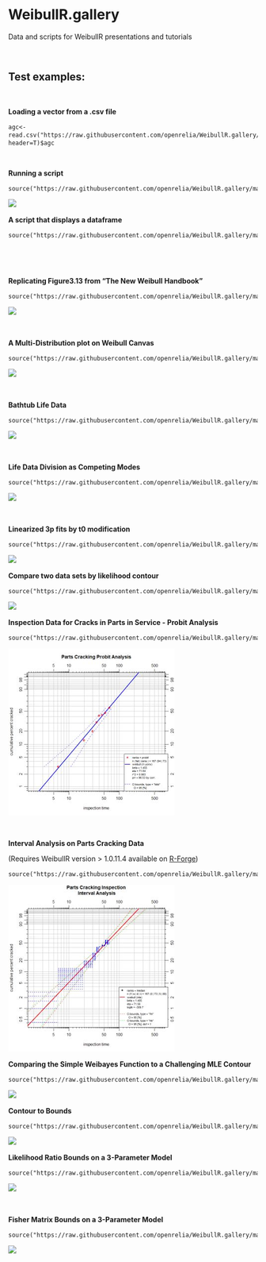 WeibullR.gallery
================

Data and scripts for WeibullR presentations and tutorials

 

Test examples:
--------------

 

**Loading a vector from a .csv file**

~~~~~~~~~~~~~~~~~~~~~~~~~~~~~~~~~~~~~~~~~~~~~~~~~~~~~~~~~~~~~~~~~~~~~~~~~~~~~~~~
agc<-read.csv("https://raw.githubusercontent.com/openrelia/WeibullR.gallery/master/data/acid_gas_compressor.csv", header=T)$agc
~~~~~~~~~~~~~~~~~~~~~~~~~~~~~~~~~~~~~~~~~~~~~~~~~~~~~~~~~~~~~~~~~~~~~~~~~~~~~~~~

 

**Running a script**

~~~~~~~~~~~~~~~~~~~~~~~~~~~~~~~~~~~~~~~~~~~~~~~~~~~~~~~~~~~~~~~~~~~~~~~~~~~~~~~~
source("https://raw.githubusercontent.com/openrelia/WeibullR.gallery/master/scripts/contour_challenge.r")
~~~~~~~~~~~~~~~~~~~~~~~~~~~~~~~~~~~~~~~~~~~~~~~~~~~~~~~~~~~~~~~~~~~~~~~~~~~~~~~~

![](https://raw.githubusercontent.com/openrelia/WeibullR.gallery/master/images/contour_challenge.jpg)

**A script that displays a dataframe**

~~~~~~~~~~~~~~~~~~~~~~~~~~~~~~~~~~~~~~~~~~~~~~~~~~~~~~~~~~~~~~~~~~~~~~~~~~~~~~~~
source("https://raw.githubusercontent.com/openrelia/WeibullR.gallery/master/scripts/manipulate_contour_challenge.r")
~~~~~~~~~~~~~~~~~~~~~~~~~~~~~~~~~~~~~~~~~~~~~~~~~~~~~~~~~~~~~~~~~~~~~~~~~~~~~~~~

 

 

**Replicating Figure3.13 from “The New Weibull Handbook”**

~~~~~~~~~~~~~~~~~~~~~~~~~~~~~~~~~~~~~~~~~~~~~~~~~~~~~~~~~~~~~~~~~~~~~~~~~~~~~~~~
source("https://raw.githubusercontent.com/openrelia/WeibullR.gallery/master/scripts/Fig3.13ln.r")
~~~~~~~~~~~~~~~~~~~~~~~~~~~~~~~~~~~~~~~~~~~~~~~~~~~~~~~~~~~~~~~~~~~~~~~~~~~~~~~~

![](https://raw.githubusercontent.com/openrelia/WeibullR.gallery/master/images/Figure3.13.jpg)

 

**A Multi-Distribution plot on Weibull Canvas**

~~~~~~~~~~~~~~~~~~~~~~~~~~~~~~~~~~~~~~~~~~~~~~~~~~~~~~~~~~~~~~~~~~~~~~~~~~~~~~~~
source("https://raw.githubusercontent.com/openrelia/WeibullR.gallery/master/scripts/Fig3.13multi.r")
~~~~~~~~~~~~~~~~~~~~~~~~~~~~~~~~~~~~~~~~~~~~~~~~~~~~~~~~~~~~~~~~~~~~~~~~~~~~~~~~

![](https://raw.githubusercontent.com/openrelia/WeibullR.gallery/master/images/Figure3.13multi.jpg)

 

**Bathtub Life Data**

~~~~~~~~~~~~~~~~~~~~~~~~~~~~~~~~~~~~~~~~~~~~~~~~~~~~~~~~~~~~~~~~~~~~~~~~~~~~~~~~
source("https://raw.githubusercontent.com/openrelia/WeibullR.gallery/master/scripts/bathtub_life.r")
~~~~~~~~~~~~~~~~~~~~~~~~~~~~~~~~~~~~~~~~~~~~~~~~~~~~~~~~~~~~~~~~~~~~~~~~~~~~~~~~

![](https://raw.githubusercontent.com/openrelia/WeibullR.gallery/master/images/bathtub_life.jpg)

 

**Life Data Division as Competing Modes**

~~~~~~~~~~~~~~~~~~~~~~~~~~~~~~~~~~~~~~~~~~~~~~~~~~~~~~~~~~~~~~~~~~~~~~~~~~~~~~~~
source("https://raw.githubusercontent.com/openrelia/WeibullR.gallery/master/scripts/competing_modes.r")
~~~~~~~~~~~~~~~~~~~~~~~~~~~~~~~~~~~~~~~~~~~~~~~~~~~~~~~~~~~~~~~~~~~~~~~~~~~~~~~~

![](https://raw.githubusercontent.com/openrelia/WeibullR.gallery/master/images/competing_modes.jpg)

 

**Linearized 3p fits by t0 modification**

~~~~~~~~~~~~~~~~~~~~~~~~~~~~~~~~~~~~~~~~~~~~~~~~~~~~~~~~~~~~~~~~~~~~~~~~~~~~~~~~
source("https://raw.githubusercontent.com/openrelia/WeibullR.gallery/master/scripts/linearized3p.r")
~~~~~~~~~~~~~~~~~~~~~~~~~~~~~~~~~~~~~~~~~~~~~~~~~~~~~~~~~~~~~~~~~~~~~~~~~~~~~~~~

![](https://raw.githubusercontent.com/openrelia/WeibullR.gallery/master/images/linearized3p.jpg)

**Compare two data sets by likelihood contour**

~~~~~~~~~~~~~~~~~~~~~~~~~~~~~~~~~~~~~~~~~~~~~~~~~~~~~~~~~~~~~~~~~~~~~~~~~~~~~~~~
source("https://raw.githubusercontent.com/openrelia/WeibullR.gallery/master/scripts/compare_6mp.r")
~~~~~~~~~~~~~~~~~~~~~~~~~~~~~~~~~~~~~~~~~~~~~~~~~~~~~~~~~~~~~~~~~~~~~~~~~~~~~~~~

![](https://raw.githubusercontent.com/openrelia/WeibullR.gallery/master/images/compare_6mp.jpg)

**Inspection Data for Cracks in Parts in Service - Probit Analysis**

~~~~~~~~~~~~~~~~~~~~~~~~~~~~~~~~~~~~~~~~~~~~~~~~~~~~~~~~~~~~~~~~~~~~~~~~~~~~~~~~
source("https://raw.githubusercontent.com/openrelia/WeibullR.gallery/master/scripts/probit_1.r")
~~~~~~~~~~~~~~~~~~~~~~~~~~~~~~~~~~~~~~~~~~~~~~~~~~~~~~~~~~~~~~~~~~~~~~~~~~~~~~~~

![](images/parts_cracking_probit.jpg)

 

**Interval Analysis on Parts Cracking Data**

(Requires WeibullR version \> 1.0.11.4 available on
[R-Forge](https://r-forge.r-project.org/R/?group_id=2252))

~~~~~~~~~~~~~~~~~~~~~~~~~~~~~~~~~~~~~~~~~~~~~~~~~~~~~~~~~~~~~~~~~~~~~~~~~~~~~~~~
source("https://raw.githubusercontent.com/openrelia/WeibullR.gallery/master/scripts/inspection_intervals.r")
~~~~~~~~~~~~~~~~~~~~~~~~~~~~~~~~~~~~~~~~~~~~~~~~~~~~~~~~~~~~~~~~~~~~~~~~~~~~~~~~

![](images/parts_cracking_interval.jpg)

**Comparing the Simple Weibayes Function to a Challenging MLE Contour**

~~~~~~~~~~~~~~~~~~~~~~~~~~~~~~~~~~~~~~~~~~~~~~~~~~~~~~~~~~~~~~~~~~~~~~~~~~~~~~~~
source("https://raw.githubusercontent.com/openrelia/WeibullR.gallery/master/scripts/weibayes_study.r")
~~~~~~~~~~~~~~~~~~~~~~~~~~~~~~~~~~~~~~~~~~~~~~~~~~~~~~~~~~~~~~~~~~~~~~~~~~~~~~~~

![](https://raw.githubusercontent.com/openrelia/WeibullR.gallery/master/images/weibayes_study.jpg)

**Contour to Bounds**

~~~~~~~~~~~~~~~~~~~~~~~~~~~~~~~~~~~~~~~~~~~~~~~~~~~~~~~~~~~~~~~~~~~~~~~~~~~~~~~~
source("https://raw.githubusercontent.com/openrelia/WeibullR.gallery/master/scripts/contour2bounds.r")
~~~~~~~~~~~~~~~~~~~~~~~~~~~~~~~~~~~~~~~~~~~~~~~~~~~~~~~~~~~~~~~~~~~~~~~~~~~~~~~~

![](https://raw.githubusercontent.com/openrelia/WeibullR.gallery/master/images/contour2bounds.jpg)

**Likelihood Ratio Bounds on a 3-Parameter Model**

~~~~~~~~~~~~~~~~~~~~~~~~~~~~~~~~~~~~~~~~~~~~~~~~~~~~~~~~~~~~~~~~~~~~~~~~~~~~~~~~
source("https://raw.githubusercontent.com/openrelia/WeibullR.gallery/master/scripts/LRbounds_3p.r")

~~~~~~~~~~~~~~~~~~~~~~~~~~~~~~~~~~~~~~~~~~~~~~~~~~~~~~~~~~~~~~~~~~~~~~~~~~~~~~~~

![](https://raw.githubusercontent.com/openrelia/WeibullR.gallery/master/images/LR_3pcontour_bounds.jpg)

 

**Fisher Matrix Bounds on a 3-Parameter Model**

~~~~~~~~~~~~~~~~~~~~~~~~~~~~~~~~~~~~~~~~~~~~~~~~~~~~~~~~~~~~~~~~~~~~~~~~~~~~~~~~
source("https://raw.githubusercontent.com/openrelia/WeibullR.gallery/master/scripts/three_parameter_FM2.r")
~~~~~~~~~~~~~~~~~~~~~~~~~~~~~~~~~~~~~~~~~~~~~~~~~~~~~~~~~~~~~~~~~~~~~~~~~~~~~~~~

![](https://raw.githubusercontent.com/openrelia/WeibullR.gallery/master/images/FM3p2.jpg)
